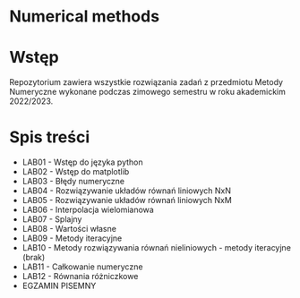 # Numerical methods

# Wstęp
Repozytorium zawiera wszystkie rozwiązania zadań z przedmiotu Metody Numeryczne wykonane podczas zimowego semestru w roku akademickim 2022/2023.

# Spis treści
* LAB01 - Wstęp do języka python
* LAB02 - Wstęp do matplotlib
* LAB03 - Błędy numeryczne
* LAB04 - Rozwiązywanie układów równań liniowych NxN
* LAB05 - Rozwiązywanie układów równań liniowych NxM
* LAB06 - Interpolacja wielomianowa
* LAB07 - Splajny
* LAB08 - Wartości własne
* LAB09 - Metody iteracyjne
* LAB10 - Metody rozwiązywania równań nieliniowych - metody iteracyjne (brak)
* LAB11 - Całkowanie numeryczne
* LAB12 - Równania różniczkowe
* EGZAMIN PISEMNY
